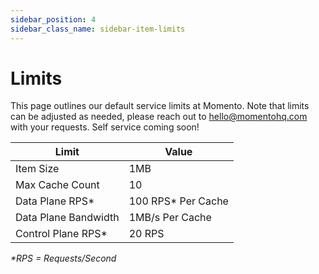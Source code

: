 ```yaml
---
sidebar_position: 4
sidebar_class_name: sidebar-item-limits
---
```


# Limits 

This page outlines our default service limits at Momento. Note that limits can be adjusted as needed, please reach out to hello@momentohq.com with your requests. Self service coming soon!

| Limit                | Value              |
|----------------------|--------------------|
| Item Size            | 1MB                |
| Max Cache Count      | 10                 |
| Data Plane RPS*      | 100 RPS* Per Cache |
| Data Plane Bandwidth | 1MB/s Per Cache    |
| Control Plane RPS*   | 20 RPS             |

_*RPS = Requests/Second_
